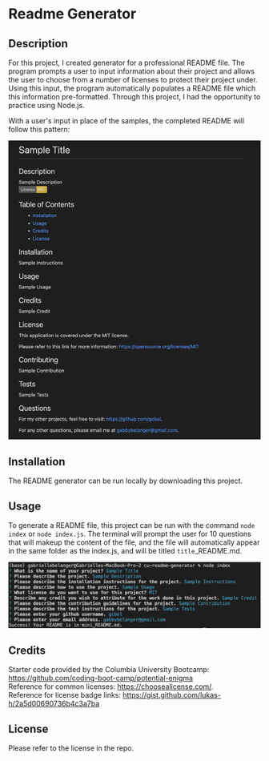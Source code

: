 # Readme Generator

## Description

For this project, I created generator for a professional README file. The program prompts a user to input information about their project and allows the user to choose from a number of licenses to protect their project under. Using this input, the program automatically populates a README file which this information pre-formatted. Through this project, I had the opportunity to practice using Node.js.

With a user's input in place of the samples, the completed README will follow this pattern:

![Example README](assets/images/example_readme.png)

## Installation

The README generator can be run locally by downloading this project. 

## Usage

To generate a README file, this project can be run with the command `node index` or `node index.js`. The terminal will prompt the user for 10 questions that will makeup the content of the file, and the file will automatically appear in the same folder as the index.js, and will be titled `title`_README.md.

![Example README](assets/images/questions.png)

## Credits

Starter code provided by the Columbia University Bootcamp: https://github.com/coding-boot-camp/potential-enigma <br>
Reference for common licenses: https://choosealicense.com/. <br>
Reference for license badge links: https://gist.github.com/lukas-h/2a5d00690736b4c3a7ba

## License

Please refer to the license in the repo.
